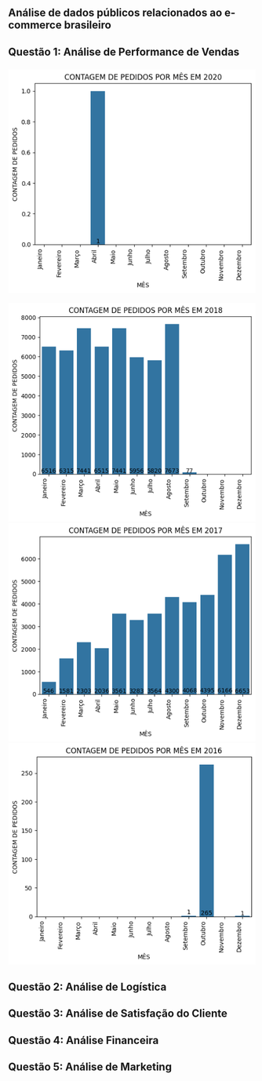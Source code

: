 ## Análise de dados públicos relacionados ao e-commerce brasileiro

## Questão 1: Análise de Performance de Vendas
###
### ![Imagem do gráfico 1](imagens/grafico_1.png)
![Imagem do gráfico 1](imagens/grafico_2.png)
![Imagem do gráfico 1](imagens/grafico_3.png)
![Imagem do gráfico 1](imagens/grafico_4.png)
###
## Questão 2: Análise de Logística
###
###
###
## Questão 3: Análise de Satisfação do Cliente
###
###
###
## Questão 4: Análise Financeira
###
###
###
## Questão 5: Análise de Marketing
###
###
###